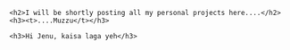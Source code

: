 <html>
  <head>
  </head>
  
  <body>

    <h2>I will be shortly posting all my personal projects here....</h2>
    <h3><t>....Muzzu</t></h3>
    
    <h3>Hi Jenu, kaisa laga yeh</h3>
</body>
